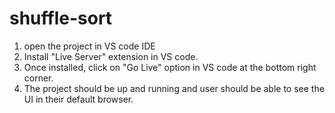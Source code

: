 # shuffle-sort
1. open the project in VS code IDE
2. Install "Live Server" extension in VS code.
3. Once installed, click on "Go Live" option in VS code at the bottom right corner.
4. The project should be up and running and user should be able to see the UI in their default browser.
